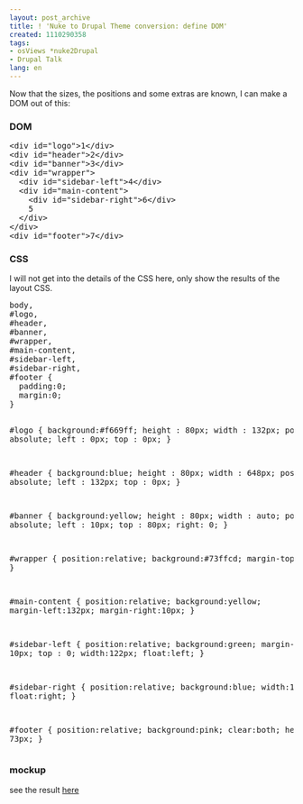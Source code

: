 ```yaml
---
layout: post_archive
title: ! 'Nuke to Drupal Theme conversion: define DOM'
created: 1110290358
tags:
- osViews *nuke2Drupal
- Drupal Talk
lang: en
---
```

Now that the sizes, the positions and some extras are known, I can make a DOM out of this:
<h3>DOM</h3>
<pre>
&lt;div id=&quot;logo&quot;&gt;1&lt;/div&gt;
&lt;div id=&quot;header&quot;&gt;2&lt;/div&gt;
&lt;div id=&quot;banner&quot;&gt;3&lt;/div&gt;
&lt;div id=&quot;wrapper&quot;&gt;
  &lt;div id=&quot;sidebar-left&quot;&gt;4&lt;/div&gt;
  &lt;div id=&quot;main-content&quot;&gt;
    &lt;div id=&quot;sidebar-right&quot;&gt;6&lt;/div&gt;
    5
  &lt;/div&gt;
&lt;/div&gt;
&lt;div id=&quot;footer&quot;&gt;7&lt;/div&gt;
</pre>
<h3>CSS</h3>
I will not get into the details of the CSS here, only show the results of the layout CSS.
<pre>
body,
#logo,
#header, 
#banner,
#wrapper,
#main-content,
#sidebar-left,
#sidebar-right,
#footer {
  padding:0;
  margin:0;
}

#logo {
    background:#f669ff;
    height : 80px;
    width : 132px;
    position : absolute;
    left : 0px;
    top : 0px;
  }
  
#header {
    background:blue;
    height : 80px;
    width : 648px;
    position : absolute;
    left : 132px;
    top : 0px;
  }

#banner {
    background:yellow;
    height : 80px;
    width : auto;
    position : absolute;
    left : 10px;
    top : 80px;
    right: 0;
  }

#wrapper {
    position:relative;
    background:#73ffcd;
    margin-top : 160px;
  }

#main-content {
    position:relative;
    background:yellow;
    margin-left:132px;
    margin-right:10px;
  }

#sidebar-left {
    position:relative;
    background:green;
    margin-left : 10px;
    top : 0;
    width:122px;
    float:left;
  }

#sidebar-right {
    position:relative;
    background:blue;
    width:122px;
    float:right;
  }
  
#footer {
    position:relative;
    background:pink;
    clear:both;
    height : 73px;
  }
</pre>
<h3>mockup</h3>
see the result <a href="/misc/Regions_cutout.html">here</a>
